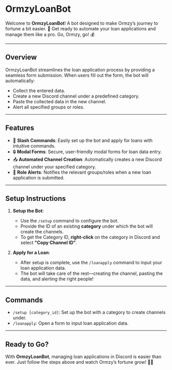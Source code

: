 # OrmzyLoanBot

Welcome to **OrmzyLoanBot**! A bot designed to make Ormzy’s journey to fortune a bit easier. 🚀 Get ready to automate your loan applications and manage them like a pro. Go, Ormzy, go! 💰

---

## Overview

OrmzyLoanBot streamlines the loan application process by providing a seamless form submission. When users fill out the form, the bot will automatically:

- Collect the entered data.
- Create a new Discord channel under a predefined category.
- Paste the collected data in the new channel.
- Alert all specified groups or roles.

---

## Features

- 💬 **Slash Commands**: Easily set up the bot and apply for loans with intuitive commands.
- 🔒 **Modal Forms**: Secure, user-friendly modal forms for loan data entry.
- 📤 **Automated Channel Creation**: Automatically creates a new Discord channel under your specified category.
- 📣 **Role Alerts**: Notifies the relevant groups/roles when a new loan application is submitted.

---

## Setup Instructions

1. **Setup the Bot**:
   - Use the `/setup` command to configure the bot.
   - Provide the ID of an existing **category** under which the bot will create the channels. 
   - To get the Category ID, **right-click** on the category in Discord and select **"Copy Channel ID"**.

2. **Apply for a Loan**:
   - After setup is complete, use the `/loanapply` command to input your loan application data.
   - The bot will take care of the rest—creating the channel, pasting the data, and alerting the right people!

---

## Commands

- `/setup [category_id]`: Set up the bot with a category to create channels under.
- `/loanapply`: Open a form to input loan application data.

---

## Ready to Go?

With **OrmzyLoanBot**, managing loan applications in Discord is easier than ever. Just follow the steps above and watch Ormzy’s fortune grow! 🌱✨
